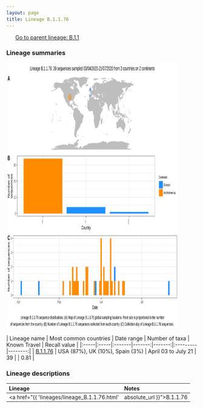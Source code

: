 ```yaml
---
layout: page
title: Lineage B.1.1.76
---
```




<p>
<ul class="actions small">
	 <a href="{{ 'lineages/lineage_B.1.1.html' | absolute_url }}" class="button special fit">Go to parent lineage: B.1.1</a>
</ul>
</p>
<h3> Lineage summaries</h3>

<img src="../assets/images/B.1.1.76.svg" alt="B.1.1.76 lineage summary figure" width="90%" height="700px" />


| Lineage name | Most common countries | Date range | Number of taxa | Known Travel | Recall value |
|:-----|:-----|:-------|-------:|-------:|:---------|--------:|
| <a href="{{ 'lineages/lineage_B.1.1.76.html' | absolute_url }}">B.1.1.76</a> | USA (87%), UK (10%), Spain (3%) | April 03 to July 21 | 39 |  | 0.81 |

<h3>Lineage descriptions</h3>

| Lineage | Notes |
|:-----|:-----|
| <a href="{{ 'lineages/lineage_B.1.1.76.html' | absolute_url }}">B.1.1.76</a> | USA lineage (WA) |


